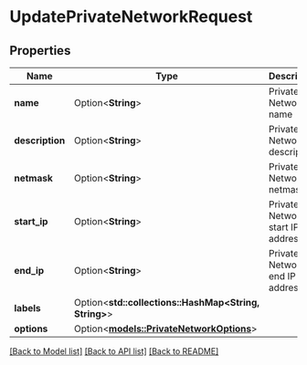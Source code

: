 # UpdatePrivateNetworkRequest

## Properties

Name | Type | Description | Notes
------------ | ------------- | ------------- | -------------
**name** | Option<**String**> | Private Network name | [optional]
**description** | Option<**String**> | Private Network description | [optional]
**netmask** | Option<**String**> | Private Network netmask | [optional]
**start_ip** | Option<**String**> | Private Network start IP address | [optional]
**end_ip** | Option<**String**> | Private Network end IP address | [optional]
**labels** | Option<**std::collections::HashMap<String, String>**> |  | [optional]
**options** | Option<[**models::PrivateNetworkOptions**](private-network-options.md)> |  | [optional]

[[Back to Model list]](../README.md#documentation-for-models) [[Back to API list]](../README.md#documentation-for-api-endpoints) [[Back to README]](../README.md)


